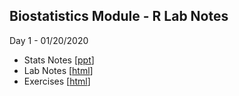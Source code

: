 
## Biostatistics Module - R Lab Notes

Day 1 - 01/20/2020 
 - Stats Notes \[[ppt](/stat1a_descriptive_statistics.ppt)\]
 - Lab Notes \[[html](/lec1.html])\]
 - Exercises \[[html](/ex1.html])\]
